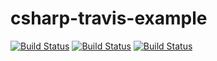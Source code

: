 # csharp-travis-example

[![Build Status](https://img.shields.io/travis/raulmarciano/csharp-travis-example/master.svg?label=master&style=flat-square)](https://travis-ci.com/raulmarciano/csharp-travis-example)
[![Build Status](https://img.shields.io/travis/raulmarciano/csharp-travis-example/master.svg?label=dev&style=flat-square)](https://travis-ci.com/raulmarciano/csharp-travis-example)
[![Build Status](https://img.shields.io/travis/raulmarciano/csharp-travis-example/master.svg?label=broken&style=flat-square)](https://travis-ci.com/raulmarciano/csharp-travis-example)
